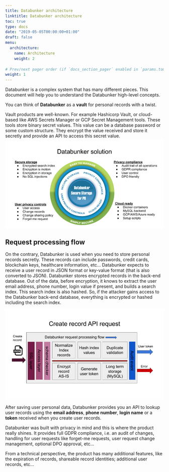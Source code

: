```yaml
---
title: Databunker architecture
linktitle: Databunker architecture
toc: true
type: docs
date: "2019-05-05T00:00:00+01:00"
draft: false
menu:
  architecture:
    name: Architecture
    weight: 2

# Prev/next pager order (if `docs_section_pager` enabled in `params.toml`)
weight: 1
---
```


Databunker is a complex system that has many different pieces. This document will help you to understand the Databunker high-level concepts.

You can think of **Databunker** as a **vault** for personal records with a twist.

Vault products are well-known. For example Hashicorp Vault, or cloud-based like AWS Secrets Manager or GCP Secret Management tools. These tools store binary secret values. This value can be a database password or some custom structure. They encrypt the value received and store it secretly and provide an API to access this secret value.
![Databunker solution](databunker-solution.png)

## Request processing flow

On the contrary, Databunker is used when you need to store personal records secretly. These records can include passwords, credit cards, blockchain keys, healthcare information, etc... Databunker expects to receive a user record in JSON format or key-value format (that is also converted to JSON). Databunker stores encrypted records in the back-end database. Out of the data, before encryption, it knows to extract the user email address, phone number, login value if present, and builds a search index. This search index is also hashed. So, if the attacker gains access to the Databunker back-end database, everything is encrypted or hashed including the search index.

![Databunker request flow](databunker-request-flow.png)

After saving user personal data, Databunker provides you an API to lookup user records using the **email address**, **phone number**, **login name** or a **token** received when you create user records.

Databunker was built with privacy in mind and this is where the product really shines. It provides full GDPR compliance, i.e. an audit of changes, handling for user requests like forget-me requests, user request change management, optional DPO approval, etc...

From a technical perspective, the product has many additional features, like the expiration of records, shareable record identities; additional user records, etc...

